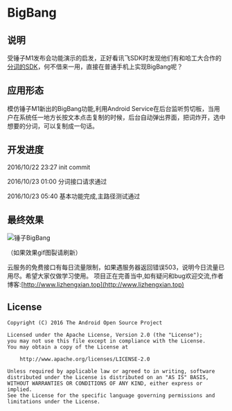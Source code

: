 # BigBang
## 说明
受锤子M1发布会功能演示的启发，正好看讯飞SDK时发现他们有和哈工大合作的[分词的SDK](http://www.ltp-cloud.com/)，何不借来一用，直接在普通手机上实现BigBang呢？

## 应用形态
模仿锤子M1新出的BigBang功能,利用Android Service在后台监听剪切板，当用户在系统任一地方长按文本点击复制的时候，后台自动弹出界面，把词炸开，选中想要的分词，可以复制成一句话。

## 开发进度
2016/10/22 23:27 init commit

2016/10/23 01:00 分词接口请求通过

2016/10/23 05:40 基本功能完成,主路径测试通过

## 最终效果
![锤子BigBang](http://www.lizhengxian.top/img/copy.gif)

（如果效果gif图裂请刷新）

云服务的免费接口有每日流量限制，如果遇服务器返回错误503，说明今日流量已用尽。希望大家仅做学习使用。
项目正在完善当中,如有疑问和bug欢迎交流,作者博客:[http://www.lizhengxian.top](http://www.lizhengxian.top)

## License

    Copyright (C) 2016 The Android Open Source Project

    Licensed under the Apache License, Version 2.0 (the "License");
    you may not use this file except in compliance with the License.
    You may obtain a copy of the License at

        http://www.apache.org/licenses/LICENSE-2.0

    Unless required by applicable law or agreed to in writing, software
    distributed under the License is distributed on an "AS IS" BASIS,
    WITHOUT WARRANTIES OR CONDITIONS OF ANY KIND, either express or implied.
    See the License for the specific language governing permissions and
    limitations under the License.